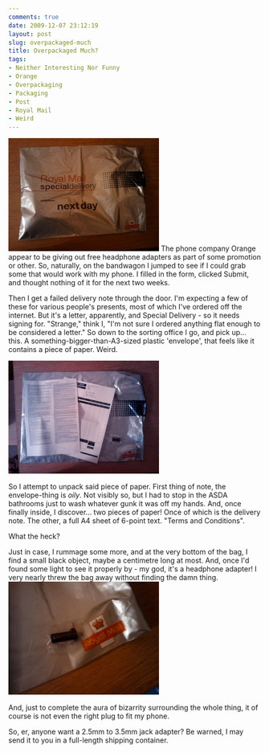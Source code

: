 ```yaml
---
comments: true
date: 2009-12-07 23:12:19
layout: post
slug: overpackaged-much
title: Overpackaged Much?
tags:
- Neither Interesting Nor Funny
- Orange
- Overpackaging
- Packaging
- Post
- Royal Mail
- Weird
---
```


[![The Envelope: Vast, Thin, and Oily.](/img/blog/2009/12/2009-12-07-22.50.25-300x225.jpg)](/img/blog/2009/12/2009-12-07-22.50.25.jpg)
The phone company Orange appear to be giving out free headphone adapters as part of some promotion or other.  So, naturally, on the bandwagon I jumped to see if I could grab some that would work with my phone.  I filled in the form, clicked Submit, and thought nothing of it for the next two weeks.

Then I get a failed delivery note through the door.  I'm expecting a few of these for various people's presents, most of which I've ordered off the internet.  But it's a letter, apparently, and Special Delivery - so it needs signing for.  "Strange," think I, "I'm not sure I ordered anything flat enough to be considered a letter."  So down to the sorting office I go, and pick up... this.  A something-bigger-than-A3-sized plastic 'envelope', that feels like it contains a piece of paper.  Weird.

[![Package Contents](/img/blog/2009/12/2009-12-07-22.51.20-300x225.jpg)](/img/blog/2009/12/2009-12-07-22.51.20.jpg)

So I attempt to unpack said piece of paper.  First thing of note, the envelope-thing is _oily_.  Not visibly so, but I had to stop in the ASDA bathrooms just to wash whatever gunk it was off my hands.  And, once finally inside, I discover... two pieces of paper!  Once of which is the delivery note.  The other, a full A4 sheet of 6-point text.  "Terms and Conditions".

What the heck?

Just in case, I rummage some more, and at the very bottom of the bag, I find a small black object, maybe a centimetre long at most.  And, once I'd found some light to see it properly by - my god, it's a headphone adapter!  I very nearly threw the bag away without finding the damn thing.
[![The Adapter Itself, Just in Case you Missed It](/img/blog/2009/12/2009-12-07-22.52.29-300x225.jpg)](/img/blog/2009/12/2009-12-07-22.52.29.jpg)

And, just to complete the aura of bizarrity surrounding the whole thing, it of course is not even the right plug to fit my phone.

So, er, anyone want a 2.5mm to 3.5mm jack adapter?  Be warned, I may send it to you in a full-length shipping container.

